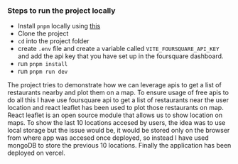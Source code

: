 ### Steps to run the project locally

- Install `pnpm` locally using [this](https://pnpm.io/installation)
- Clone the project
- `cd` into the project folder
- create `.env` file and create a variable called `VITE_FOURSQUARE_API_KEY` and add the api key that you have set up in the foursquare dashboard.
- run `pnpm install`
- run `pnpm run dev`


The project tries to demonstrate how we can leverage apis to get a list of restaurants nearby and plot them on a map. To ensure usage of free apis to do all this I have use foursquare api to get a list of restaurants near the user location and react leaflet has been used to plot those restaurants on map. React leaflet is an open source module that allows us to show location on maps. To show the last 10 locations accesed by users, the idea was to use local storage but the issue would be, it would be stored only on the browser from where app was accesed once deployed, so instead I have used mongoDB to store the previous 10 locations. Finally the application has been deployed on vercel.
